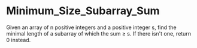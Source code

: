 # Minimum_Size_Subarray_Sum
Given an array of n positive integers and a positive integer s, find the minimal length of a subarray of which the sum ≥ s. If there isn't one, return 0 instead.
